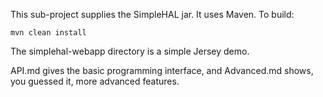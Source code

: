 This sub-project supplies the SimpleHAL jar. It uses Maven. To build:
```
mvn clean install
```
The simplehal-webapp directory is a simple Jersey demo.

API.md gives the basic programming interface, and Advanced.md shows, you guessed it, more advanced features.